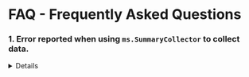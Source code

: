 # FAQ - Frequently Asked Questions

### 1. Error reported when using `ms.SummaryCollector` to collect data.

<details>

#### [issue 522](https://github.com/mindspore-lab/mindone/issues/522): [ERROR][mindspore/train/summary/_summary_adapter.py:363] The dimension of Summary tensor should be 4 or second dimension should be 1 or 3, but got tag = input_data/auto, ndim = 4, shape=(2, 512, 512, 3), which means Summary tensor is not Image.

### Answer:

#### (1) Due to the requirement of `collect_input_data`, the input data format for the second dimension is channels, while the input data format for sdv2 is (batch_size, H, W, channels), and the fourth dimension is channels, the above error will be reported.

#### (2) Currently not supported for `collect_input_data` to collect data. Please set `collect_input_data` is False for `ms.SummaryCollector`. For example:
```shell
   interval_1 = [x for x in range(1, 4)]
   specified = {"collect_metric": True, "histogram_regular": "^conv1.|^conv2.", "collect_graph": True,
    "collect_dataset_graph": True,"collect_train_lineage":True,"collect_input_data":False,
    'collect_landscape': {'landscape_size': 40,'unit': "epoch",'create_landscape': {'train': True,'result': False},
    'num_samples': 32,'intervals': [interval_1]}
    }
   summary_collector = ms.SummaryCollector(summary_dir="./summary_dir/summary_01", collect_specified_data=specified,
    collect_freq=12, keep_default_action=False)
   callback.append(summary_collector)
  ```

</details>

